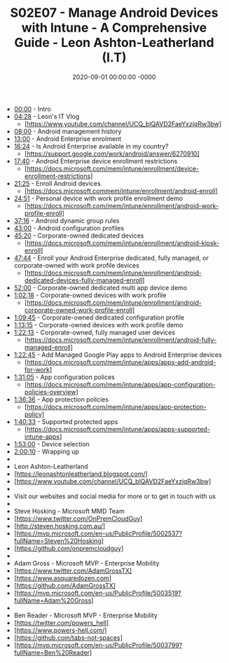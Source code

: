 ﻿---
layout: post
title: "S02E07 - Manage Android Devices with Intune - A Comprehensive Guide - Leon Ashton-Leatherland  (I.T)"
date: 2020-09-01 00:00:00 -0000
categories:
---

 * [00:00](https://www.youtube.com/watch?v=tQ4qt-4CGRY&t=0s) - Intro
 * [04:28](https://www.youtube.com/watch?v=tQ4qt-4CGRY&t=268s) - Leon's IT Vlog
   - [https://www.youtube.com/channel/UCQ_blQAVD2FaeYxzjqRw3bw]
 * [08:00](https://www.youtube.com/watch?v=tQ4qt-4CGRY&t=480s) - Android management history
 * [13:00](https://www.youtube.com/watch?v=tQ4qt-4CGRY&t=780s) - Android Enterprise enrolment
 * [16:24](https://www.youtube.com/watch?v=tQ4qt-4CGRY&t=984s) - Is Android Enterprise available in my country?
   - [https://support.google.com/work/android/answer/6270910]
 * [17:40](https://www.youtube.com/watch?v=tQ4qt-4CGRY&t=1060s) - Android Enterprise device enrollment restrictions
   - [https://docs.microsoft.com/mem/intune/enrollment/device-enrollment-restrictions]
 * [21:25](https://www.youtube.com/watch?v=tQ4qt-4CGRY&t=1285s) - Enroll Android devices
   - [https://docs.microsoft.commem/intune/enrollment/android-enroll]
 * [24:51](https://www.youtube.com/watch?v=tQ4qt-4CGRY&t=1491s) - Personal device with work profile enrollment demo
   - [https://docs.microsoft.com/mem/intune/enrollment/android-work-profile-enroll]
 * [37:16](https://www.youtube.com/watch?v=tQ4qt-4CGRY&t=2236s) - Android dynamic group rules
 * [43:00](https://www.youtube.com/watch?v=tQ4qt-4CGRY&t=2580s) - Android configuration profiles
 * [45:20](https://www.youtube.com/watch?v=tQ4qt-4CGRY&t=2720s) - Corporate-owned dedicated devices
   - [https://docs.microsoft.com/mem/intune/enrollment/android-kiosk-enroll]
 * [47:44](https://www.youtube.com/watch?v=tQ4qt-4CGRY&t=2864s) - Enroll your Android Enterprise dedicated, fully managed, or corporate-owned with work profile devices
   - [https://docs.microsoft.com/mem/intune/enrollment/android-dedicated-devices-fully-managed-enroll]
 * [52:00](https://www.youtube.com/watch?v=tQ4qt-4CGRY&t=3120s) - Corporate-owned dedicated multi app device demo
 * [1:02:18](https://www.youtube.com/watch?v=tQ4qt-4CGRY&t=198s) - Corporate-owned devices with work profile
   -    [https://docs.microsoft.com/mem/intune/enrollment/android-corporate-owned-work-profile-enroll]
 * [1:09:45](https://www.youtube.com/watch?v=tQ4qt-4CGRY&t=645s) - Corporate-owned dedicated configuration profile 
 * [1:13:15](https://www.youtube.com/watch?v=tQ4qt-4CGRY&t=855s) - Corporate-owned devices with work profile demo
 * [1:22:13](https://www.youtube.com/watch?v=tQ4qt-4CGRY&t=1393s) - Corporate-owned, fully managed user devices
   -    [https://docs.microsoft.com/mem/intune/enrollment/android-fully-managed-enroll]
 * [1:22:45](https://www.youtube.com/watch?v=tQ4qt-4CGRY&t=1425s) - Add Managed Google Play apps to Android Enterprise devices
   -    [https://docs.microsoft.com/mem/intune/apps/apps-add-android-for-work]
 * [1:31:05](https://www.youtube.com/watch?v=tQ4qt-4CGRY&t=1925s) - App configuration polices
   -    [https://docs.microsoft.com/mem/intune/apps/app-configuration-policies-overview]
 * [1:36:36](https://www.youtube.com/watch?v=tQ4qt-4CGRY&t=2256s) - App protection policies
   -    [https://docs.microsoft.com/mem/intune/apps/app-protection-policy]
 * [1:40:33](https://www.youtube.com/watch?v=tQ4qt-4CGRY&t=2493s) - Supported protected apps
   -    [https://docs.microsoft.com/mem/intune/apps/apps-supported-intune-apps]
 * [1:53:00](https://www.youtube.com/watch?v=tQ4qt-4CGRY&t=3240s) - Device selection
 * [2:00:10](https://www.youtube.com/watch?v=tQ4qt-4CGRY&t=130s) - Wrapping up
 * 
 * Leon Ashton-Leatherland
 * [https://leonashtonleatherland.blogspot.com/]
 * [https://www.youtube.com/channel/UCQ_blQAVD2FaeYxzjqRw3bw]
 * 
 * Visit our websites and social media for more or to get in touch with us
 * 
 * Steve Hosking - Microsoft MMD Team
 * [https://www.twitter.com/OnPremCloudGuy]
 * [http://steven.hosking.com.au/]
 * [https://mvp.microsoft.com/en-us/PublicProfile/5002537?fullName=Steven%20Hosking]
 * [https://github.com/onpremcloudguy]
 * 
 * Adam Gross - Microsoft MVP - Enterprise Mobility
 * [https://www.twitter.com/AdamGrossTX]
 * [https://www.asquaredozen.com]
 * [https://github.com/AdamGrossTX]
 * [https://mvp.microsoft.com/en-us/PublicProfile/5003519?fullName=Adam%20Gross]
 * 
 * Ben Reader - Microsoft MVP - Enterprise Mobility
 * [https://twitter.com/powers_hell]
 * [https://www.powers-hell.com/]
 * [https://github.com/tabs-not-spaces]
 * [https://mvp.microsoft.com/en-us/PublicProfile/5003799?fullName=Ben%20Reader]
